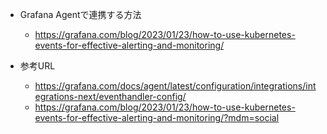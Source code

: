 - Grafana Agentで連携する方法
  - https://grafana.com/blog/2023/01/23/how-to-use-kubernetes-events-for-effective-alerting-and-monitoring/

- 参考URL
  - https://grafana.com/docs/agent/latest/configuration/integrations/integrations-next/eventhandler-config/
  - https://grafana.com/blog/2023/01/23/how-to-use-kubernetes-events-for-effective-alerting-and-monitoring/?mdm=social